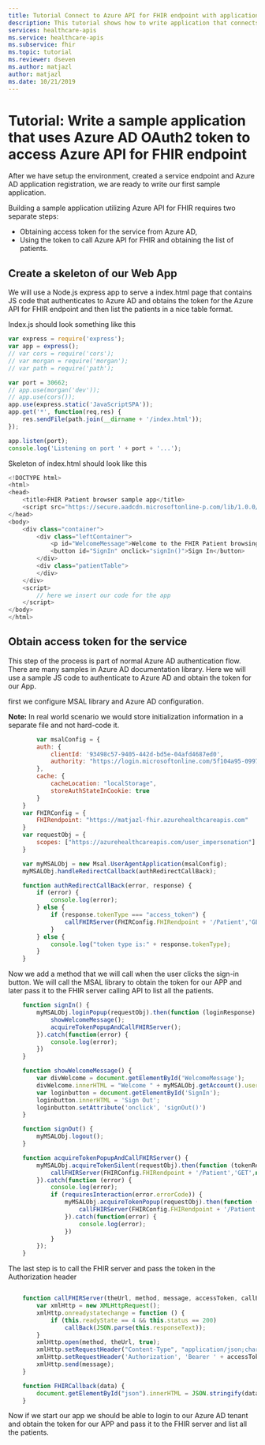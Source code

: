 ```yaml
---
title: Tutorial Connect to Azure API for FHIR endpoint with application
description: This tutorial shows how to write application that connects to Azure API for FHIR endpoint using Azure AD OAuth2 token.
services: healthcare-apis
ms.service: healthcare-apis
ms.subservice: fhir
ms.topic: tutorial
ms.reviewer: dseven
ms.author: matjazl
author: matjazl
ms.date: 10/21/2019
---
```


# Tutorial: Write a sample application that uses Azure AD OAuth2 token to access Azure API for FHIR endpoint

After we have setup the environment, created a service endpoint and Azure AD application registration, we are ready to write our first sample application.

Building a sample application utilizing Azure API for FHIR requires two separate steps: 

* Obtaining access token for the service from Azure AD, 
* Using the token to call Azure API for FHIR and obtaining the list of patients.

## Create a skeleton of our Web App

We will use a Node.js express app to serve a index.html page that contains JS code that authenticates to Azure AD and obtains the token for the Azure API for FHIR endpoint and then list the patients in a nice table format.

Index.js should look something like this
``` javascript
var express = require('express');
var app = express();
// var cors = require('cors');
// var morgan = require('morgan');
// var path = require('path');

var port = 30662;
// app.use(morgan('dev'));
// app.use(cors());
app.use(express.static('JavaScriptSPA'));
app.get('*', function(req,res) {
    res.sendFile(path.join(__dirname + '/index.html'));
});

app.listen(port);
console.log('Listening on port ' + port + '...');
```

Skeleton of index.html should look like this

``` javascript
<!DOCTYPE html>
<html>
<head>
    <title>FHIR Patient browser sample app</title>
    <script src="https://secure.aadcdn.microsoftonline-p.com/lib/1.0.0/js/msal.js"></script>
</head>
<body>
    <div class="container">
        <div class="leftContainer">
            <p id="WelcomeMessage">Welcome to the FHIR Patient browsing sample Application</p>
            <button id="SignIn" onclick="signIn()">Sign In</button>
        </div>
        <div class="patientTable">
        </div>
    </div>
    <script>
        // here we insert our code for the app
    </script>
</body>
</html>
```

## Obtain access token for the service

This step of the process is part of normal Azure AD authentication flow. There are many samples in Azure AD documentation library. 
Here we will use a sample JS code to authenticate to Azure AD and obtain the token for our App.

first we configure MSAL library and Azure AD configuration. 

**Note:** In real world scenario we would store initialization information in a separate file and not hard-code it.

``` javascript
        var msalConfig = {
        auth: {
            clientId: '93498c57-9405-442d-bd5e-04afd4687ed0',
            authority: "https://login.microsoftonline.com/5f104a95-0997-4a21-9d39-3892d61651a3"
        },
        cache: {
            cacheLocation: "localStorage",
            storeAuthStateInCookie: true
        }
    }
    var FHIRConfig = {
        FHIRendpoint: "https://matjazl-fhir.azurehealthcareapis.com"
    }
    var requestObj = {
        scopes: ["https://azurehealthcareapis.com/user_impersonation"]
    }

    var myMSALObj = new Msal.UserAgentApplication(msalConfig);
    myMSALObj.handleRedirectCallback(authRedirectCallBack);

    function authRedirectCallBack(error, response) {
        if (error) {
            console.log(error);
        } else {
            if (response.tokenType === "access_token") {
                callFHIRServer(FHIRConfig.FHIRendpoint + '/Patient','GET', null, response.accessToken, FHIRCallback);
            }
        } else {
            console.log("token type is:" + response.tokenType);
        }
    }
```

Now we add a method that we will call when the user clicks the sign-in button. We will call the MSAL library to obtain the token for our APP and later pass it to the FHIR server calling API to list all the patients.

``` javascript
    function signIn() {
        myMSALObj.loginPopup(requestObj).then(function (loginResponse) {
            showWelcomeMessage();
            acquireTokenPopupAndCallFHIRServer();
        }).catch(function(error) {
            console.log(error);
        })
    }

    function showWelcomeMessage() {
        var divWelcome = document.getElementById('WelcomeMessage');
        divWelcome.innerHTML = "Welcome " + myMSALObj.getAccount().userName + " to FHIR Patient Browsing App";
        var loginbutton = document.getElementById('SignIn');
        loginbutton.innerHTML = 'Sign Out';
        loginbutton.setAttribute('onclick', 'signOut()')
    }

    function signOut() {
        myMSALObj.logout();
    }

    function acquireTokenPopupAndCallFHIRServer() {
        myMSALObj.acquireTokenSilent(requestObj).then(function (tokenResponse) {
            callFHIRServer(FHIRConfig.FHIRendpoint + '/Patient','GET',null, tokenResponse.accessToken, FHIRCallback);
        }).catch(function (error) {
            console.log(error);
            if (requiresInteraction(error.errorCode)) {
                myMSALObj.acquireTokenPopup(requestObj).then(function (tokenResponse) {
                    callFHIRServer(FHIRConfig.FHIRendpoint + '/Patient','GET',null, tokenResponse.accessToken, FHIRCallback);
                }).catch(function(error) {
                    console.log(error);
                })
            }
        });
    }
```

The last step is to call the FHIR server and pass the token in the Authorization header 

``` javascript

    function callFHIRServer(theUrl, method, message, accessToken, callBack) {
        var xmlHttp = new XMLHttpRequest();
        xmlHttp.onreadystatechange = function () {
            if (this.readyState == 4 && this.status == 200)
                callBack(JSON.parse(this.responseText));
        }
        xmlHttp.open(method, theUrl, true);
        xmlHttp.setRequestHeader("Content-Type", "application/json;charset=UTF-8");
        xmlHttp.setRequestHeader('Authorization', 'Bearer ' + accessToken);
        xmlHttp.send(message);
    }

    function FHIRCallback(data) {
        document.getElementById("json").innerHTML = JSON.stringify(data, null, 2);
    }
```

Now if we start our app we should be able to login to our Azure AD tenant and obtain the token for our APP and pass it to the FHIR server and list all the patients.
